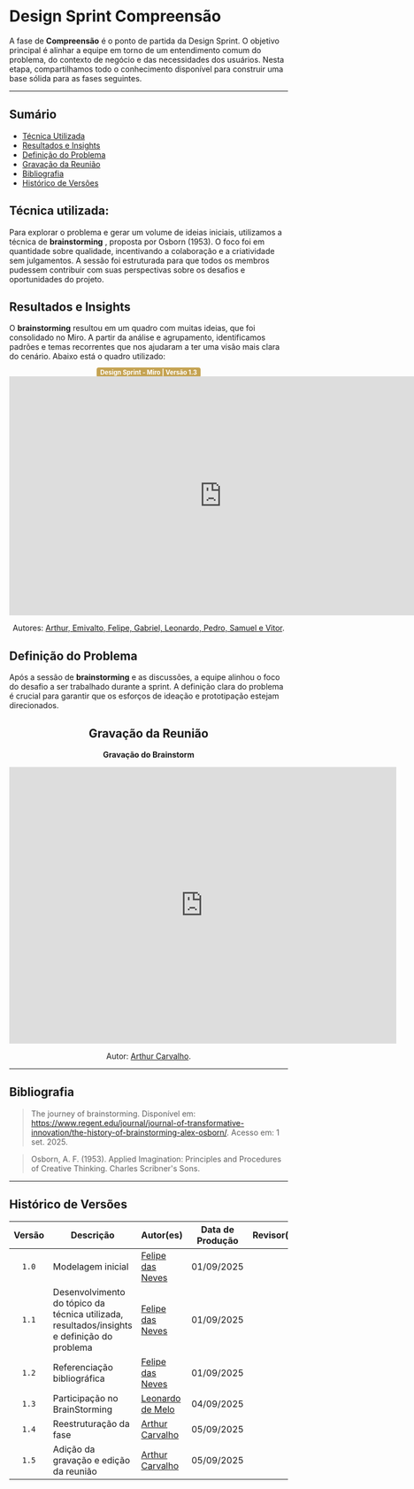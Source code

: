 # Design Sprint Compreensão

A fase de **Compreensão** é o ponto de partida da Design Sprint. O objetivo principal é alinhar a equipe em torno de um entendimento comum do problema, do contexto de negócio e das necessidades dos usuários. Nesta etapa, compartilhamos todo o conhecimento disponível para construir uma base sólida para as fases seguintes.

---

## Sumário

- [Técnica Utilizada](#Técnica-Utilizada)
- [Resultados e Insights](#Resultados-e-Insights)
- [Definição do Problema](#Definição-do-Problema)
- [Gravação da Reunião](#Gravação-da-Reunião)
- [Bibliografia](#Bibliografia)
- [Histórico de Versões](#Histórico-de-Versões)

## Técnica utilizada: 

Para explorar o problema e gerar um volume de ideias iniciais, utilizamos a técnica de **brainstorming** , proposta por Osborn (1953). O foco foi em quantidade sobre qualidade, incentivando a colaboração e a criatividade sem julgamentos. A sessão foi estruturada para que todos os membros pudessem contribuir com suas perspectivas sobre os desafios e oportunidades do projeto.


## Resultados e Insights

O **brainstorming** resultou em um quadro com muitas ideias, que foi consolidado no Miro. A partir da análise e agrupamento, identificamos padrões e temas recorrentes que nos ajudaram a ter uma visão mais clara do cenário. Abaixo está o quadro utilizado:

<div align="center">
  <span style="background-color:#c5a352; color:white; font-size:0.8em; font-weight: bold; padding:2px 6px; border-radius:4px;"> Design Sprint - Miro | Versão 1.3</span>
</div>


<div align="center">
<iframe width="768" height="432" src="https://miro.com/app/live-embed/uXjVJNopTCE=/?embedMode=view_only_without_ui&moveToViewport=-678,-400,4239,3771&embedId=993580955118" frameborder="0" scrolling="no" allow="fullscreen; clipboard-read; clipboard-write" allowfullscreen></iframe>

 <p>Autores: <a href="https://github.com/UnBArqDsw2025-2-Turma02/2025.2_T02_G3_AprendendoComIA_Entrega_01">Arthur, Emivalto, Felipe, Gabriel, Leonardo, Pedro, Samuel e Vitor</a>.</p>

</div>


## Definição do Problema

Após a sessão de **brainstorming** e as discussões, a equipe alinhou o foco do desafio a ser trabalhado durante a sprint. A definição clara do problema é crucial para garantir que os esforços de ideação e prototipação estejam direcionados.


<div align="center">

## Gravação da Reunião

**Gravação do Brainstorm**

<iframe width="700" height="500" src="https://youtu.be/xNrcE_eeX_w" title="reuniao-brainstorm" frameborder="0" allow="accelerometer; autoplay; clipboard-write; encrypted-media; gyroscope; picture-in-picture; web-share" referrerpolicy="strict-origin-when-cross-origin" allowfullscreen></iframe>

  <p>Autor: <a href="https://github.com/arthurlleite">Arthur Carvalho</a>.</p>

</div>

---

## Bibliografia

> The journey of brainstorming. Disponível em: <a href="https://www.regent.edu/journal/journal-of-transformative-innovation/the-history-of-brainstorming-alex-osborn/">https://www.regent.edu/journal/journal-of-transformative-innovation/the-history-of-brainstorming-alex-osborn/</a>. Acesso em: 1 set. 2025.

> Osborn, A. F. (1953). Applied Imagination: Principles and Procedures of Creative Thinking. Charles Scribner's Sons.

---

## Histórico de Versões

| Versão | Descrição | Autor(es) | Data de Produção | Revisor(es) | Data de Revisão | Incremento do Revisor|
| :----: | --------- | --------- | :--------------: | ----------- | :-------------: | :-------------: |
| `1.0` | Modelagem inicial | [Felipe das Neves](https://github.com/FelipeFreire-gf) | 01/09/2025 | | | |
| `1.1` | Desenvolvimento do tópico da técnica utilizada, resultados/insights e definição do problema | [Felipe das Neves](https://github.com/FelipeFreire-gf) | 01/09/2025 | | | |
| `1.2` | Referenciação bibliográfica | [Felipe das Neves](https://github.com/FelipeFreire-gf) | 01/09/2025 | | | |
| `1.3` | Participação no BrainStorming | [Leonardo de Melo](https://github.com/leozinlima) | 04/09/2025 | | | |
| `1.4` | Reestruturação da fase | [Arthur Carvalho](https://github.com/arthurlleite) | 05/09/2025 | | | |
| `1.5` | Adição da gravação e edição da reunião | [Arthur Carvalho](https://github.com/arthurlleite) | 05/09/2025 | | | |
